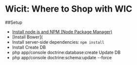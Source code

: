 Wicit: Where to Shop with WIC
=============================

##Setup
  - [Install node.js and NPM (Node Package Manager)](http://blog.nodeknockout.com/post/65463770933/how-to-install-node-js-and-npm)
  - [Install Bower](
  - Install server-side dependencies: `npm install`
  - Install
  Create DB
  - php app/console doctrine:database:create
  Update DB
  - php app/console doctrine:schema:update --force